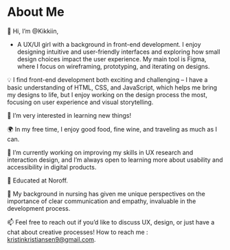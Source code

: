 # About Me

👋 Hi, I’m @Kikkiin,
 - A UX/UI girl with a background in front-end development. I enjoy designing intuitive and user-friendly interfaces and exploring how small design choices impact the user experience. My main tool is Figma, where I focus on wireframing, prototyping, and iterating on designs.

💡 I find front-end development both exciting and challenging – I have a basic understanding of HTML, CSS, and JavaScript, which helps me bring my designs to life, but I enjoy working on the design process the most, focusing on user experience and visual storytelling.
  
👀 I’m very interested in learning new things! 

🌍 In my free time, I enjoy good food, fine wine, and traveling as much as I can.

🎨 I’m currently working on improving my skills in UX research and interaction design, and I’m always open to learning more about usability and accessibility in digital products.

🌱 Educated at Noroff.

💼 My background in nursing has given me unique perspectives on the importance of clear communication and empathy, invaluable in the development process.

📫 Feel free to reach out if you’d like to discuss UX, design, or just have a chat about creative processes!
  How to reach me : kristinkristiansen9@gmail.com.



<!---
Kikkiin/Kikkiin is a ✨ special ✨ repository because its `README.md` (this file) appears on your GitHub profile.
You can click the Preview link to take a look at your changes.
--->





